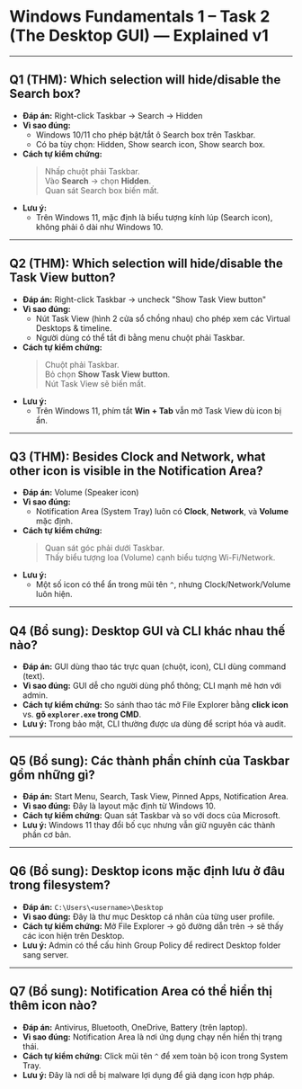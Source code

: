 # Windows Fundamentals 1 – Task 2 (The Desktop GUI) — Explained v1

---

## Q1 (THM): Which selection will hide/disable the Search box?
- **Đáp án:** Right-click Taskbar → Search → Hidden  
- **Vì sao đúng:**  
  - Windows 10/11 cho phép bật/tắt ô Search box trên Taskbar.  
  - Có ba tùy chọn: Hidden, Show search icon, Show search box.  
- **Cách tự kiểm chứng:**  
  > Nhấp chuột phải Taskbar.  
  > Vào **Search** → chọn **Hidden**.  
  > Quan sát Search box biến mất.  
- **Lưu ý:**  
  - Trên Windows 11, mặc định là biểu tượng kính lúp (Search icon), không phải ô dài như Windows 10.  

---

## Q2 (THM): Which selection will hide/disable the Task View button?
- **Đáp án:** Right-click Taskbar → uncheck "Show Task View button"  
- **Vì sao đúng:**  
  - Nút Task View (hình 2 cửa sổ chồng nhau) cho phép xem các Virtual Desktops & timeline.  
  - Người dùng có thể tắt đi bằng menu chuột phải Taskbar.  
- **Cách tự kiểm chứng:**  
  > Chuột phải Taskbar.  
  > Bỏ chọn **Show Task View button**.  
  > Nút Task View sẽ biến mất.  
- **Lưu ý:**  
  - Trên Windows 11, phím tắt **Win + Tab** vẫn mở Task View dù icon bị ẩn.  

---

## Q3 (THM): Besides Clock and Network, what other icon is visible in the Notification Area?
- **Đáp án:** Volume (Speaker icon)  
- **Vì sao đúng:**  
  - Notification Area (System Tray) luôn có **Clock**, **Network**, và **Volume** mặc định.  
- **Cách tự kiểm chứng:**  
  > Quan sát góc phải dưới Taskbar.  
  > Thấy biểu tượng loa (Volume) cạnh biểu tượng Wi-Fi/Network.  
- **Lưu ý:**  
  - Một số icon có thể ẩn trong mũi tên `^`, nhưng Clock/Network/Volume luôn hiện.  

---

## Q4 (Bổ sung): Desktop GUI và CLI khác nhau thế nào?
- **Đáp án:** GUI dùng thao tác trực quan (chuột, icon), CLI dùng command (text).  
- **Vì sao đúng:** GUI dễ cho người dùng phổ thông; CLI mạnh mẽ hơn với admin.  
- **Cách tự kiểm chứng:** So sánh thao tác mở File Explorer bằng **click icon** vs. **gõ `explorer.exe` trong CMD**.  
- **Lưu ý:** Trong bảo mật, CLI thường được ưa dùng để script hóa và audit.  

---

## Q5 (Bổ sung): Các thành phần chính của Taskbar gồm những gì?
- **Đáp án:** Start Menu, Search, Task View, Pinned Apps, Notification Area.  
- **Vì sao đúng:** Đây là layout mặc định từ Windows 10.  
- **Cách tự kiểm chứng:** Quan sát Taskbar và so với docs của Microsoft.  
- **Lưu ý:** Windows 11 thay đổi bố cục nhưng vẫn giữ nguyên các thành phần cơ bản.  

---

## Q6 (Bổ sung): Desktop icons mặc định lưu ở đâu trong filesystem?
- **Đáp án:** `C:\Users\<username>\Desktop`  
- **Vì sao đúng:** Đây là thư mục Desktop cá nhân của từng user profile.  
- **Cách tự kiểm chứng:** Mở File Explorer → gõ đường dẫn trên → sẽ thấy các icon hiện trên Desktop.  
- **Lưu ý:** Admin có thể cấu hình Group Policy để redirect Desktop folder sang server.  

---

## Q7 (Bổ sung): Notification Area có thể hiển thị thêm icon nào?
- **Đáp án:** Antivirus, Bluetooth, OneDrive, Battery (trên laptop).  
- **Vì sao đúng:** Notification Area là nơi ứng dụng chạy nền hiển thị trạng thái.  
- **Cách tự kiểm chứng:** Click mũi tên `^` để xem toàn bộ icon trong System Tray.  
- **Lưu ý:** Đây là nơi dễ bị malware lợi dụng để giả dạng icon hợp pháp.  
